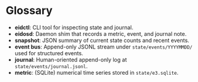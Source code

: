 # Glossary

- **eidctl**: CLI tool for inspecting state and journal.
- **eidosd**: Daemon shim that records a metric, event, and journal note.
- **snapshot**: JSON summary of current state counts and recent events.
- **event bus**: Append-only JSONL stream under `state/events/YYYYMMDD/` used for structured events.
- **journal**: Human-oriented append-only log at `state/events/journal.jsonl`.
- **metric**: (SQLite) numerical time series stored in `state/e3.sqlite`.
